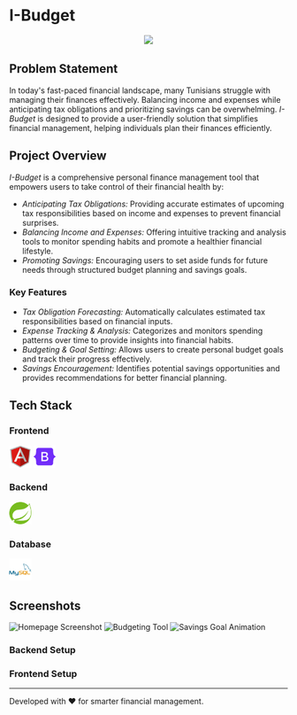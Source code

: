 # I-Budget

<p align="center">
  <img src="
  <img src="download.jpg" ,alt="I-Budget Logo" width="150"/>
</p>

## Problem Statement
In today's fast-paced financial landscape, many Tunisians struggle with managing their finances effectively. Balancing income and expenses while anticipating tax obligations and prioritizing savings can be overwhelming. *I-Budget* is designed to provide a user-friendly solution that simplifies financial management, helping individuals plan their finances efficiently.

## Project Overview
*I-Budget* is a comprehensive personal finance management tool that empowers users to take control of their financial health by:

- *Anticipating Tax Obligations:* Providing accurate estimates of upcoming tax responsibilities based on income and expenses to prevent financial surprises.
- *Balancing Income and Expenses:* Offering intuitive tracking and analysis tools to monitor spending habits and promote a healthier financial lifestyle.
- *Promoting Savings:* Encouraging users to set aside funds for future needs through structured budget planning and savings goals.

### Key Features
- *Tax Obligation Forecasting:* Automatically calculates estimated tax responsibilities based on financial inputs.
- *Expense Tracking & Analysis:* Categorizes and monitors spending patterns over time to provide insights into financial habits.
- *Budgeting & Goal Setting:* Allows users to create personal budget goals and track their progress effectively.
- *Savings Encouragement:* Identifies potential savings opportunities and provides recommendations for better financial planning.

## Tech Stack
### Frontend
<p>
  <img src="https://raw.githubusercontent.com/devicons/devicon/master/icons/angularjs/angularjs-original.svg" alt="Angular" width="40" height="40"/>
  <img src="https://raw.githubusercontent.com/devicons/devicon/master/icons/bootstrap/bootstrap-plain.svg" alt="Bootstrap" width="40" height="40"/>
</p>

### Backend
<p> <img src="https://raw.githubusercontent.com/devicons/devicon/master/icons/spring/spring-original.svg" alt="Spring Boot" width="40" height="40"/> </p>

### Database
<p>
  <img src="https://raw.githubusercontent.com/devicons/devicon/master/icons/mysql/mysql-original-wordmark.svg" alt="MySQL" width="40" height="40"/>
</p>

## Screenshots
<p>
  <img src="path/to/homepage-screenshot.png" alt="Homepage Screenshot" width="600"/>
  <img src="path/to/budget-tool-screenshot.png" alt="Budgeting Tool" width="600"/>
  <img src="path/to/savings-animation.png" alt="Savings Goal Animation" width="600"/>
</p>


### Backend Setup


### Frontend Setup

---
Developed with ❤️ for smarter financial management.
